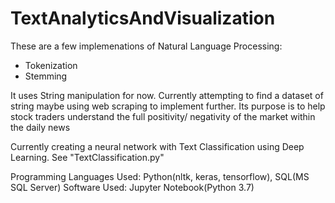# TextAnalyticsAndVisualization

These are a few implemenations of Natural Language Processing:
- Tokenization
- Stemming

It uses String manipulation for now. Currently attempting to find a dataset of string maybe using web scraping to implement further. Its purpose is to help stock traders understand the full positivity/ negativity of the market within the daily news

Currently creating a neural network with Text Classification using Deep Learning.
See  "TextClassification.py"

Programming Languages Used: Python(nltk, keras, tensorflow), SQL(MS SQL Server)
Software Used: Jupyter Notebook(Python 3.7)
